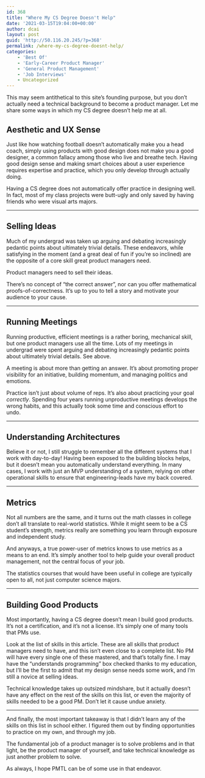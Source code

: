 ```yaml
---
id: 368
title: "Where My CS Degree Doesn't Help"
date: '2021-03-15T19:04:00+00:00'
author: dcai
layout: post
guid: 'http://50.116.20.245/?p=368'
permalink: /where-my-cs-degree-doesnt-help/
categories:
    - 'Best Of'
    - 'Early-Career Product Manager'
    - 'General Product Management'
    - 'Job Interviews'
    - Uncategorized
---
```


This may seem antithetical to this site’s founding purpose, but you don’t actually need a technical background to become a product manager. Let me share some ways in which my CS degree doesn’t help me at all.

## **Aesthetic and UX Sense**

Just like how watching football doesn’t automatically make you a head coach, simply using products with good design does not make you a good designer, a common fallacy among those who live and breathe tech. Having good design sense and making smart choices about a user experience requires expertise and practice, which you only develop through actually doing.

Having a CS degree does not automatically offer practice in designing well. In fact, most of my class projects were butt-ugly and only saved by having friends who were visual arts majors.

- - - - - -

## **Selling Ideas**

Much of my undergrad was taken up arguing and debating increasingly pedantic points about ultimately trivial details. These endeavors, while satisfying in the moment (and a great deal of fun if you’re so inclined) are the opposite of a core skill great product managers need.

Product managers need to sell their ideas.

There’s no concept of “the correct answer”, nor can you offer mathematical proofs-of-correctness. It’s up to you to tell a story and motivate your audience to your cause.

- - - - - -

## **Running Meetings**

Running productive, efficient meetings is a rather boring, mechanical skill, but one product managers use all the time. Lots of my meetings in undergrad were spent arguing and debating increasingly pedantic points about ultimately trivial details. See above.

A meeting is about more than getting an answer. It’s about promoting proper visibility for an initiative, building momentum, and managing politics and emotions.

Practice isn’t just about volume of reps. It’s also about practicing your goal *correctly*. Spending four years running unproductive meetings develops the wrong habits, and this actually took some time and conscious effort to undo.

- - - - - -

## **Understanding Architectures**

Believe it or not, I still struggle to remember all the different systems that I work with day-to-day! Having been exposed to the building blocks helps, but it doesn’t mean you automatically understand everything. In many cases, I work with just an MVP understanding of a system, relying on other operational skills to ensure that engineering-leads have my back covered.

- - - - - -

## **Metrics**

Not all numbers are the same, and it turns out the math classes in college don’t all translate to real-world statistics. While it might seem to be a CS student’s strength, metrics really are something you learn through exposure and independent study.

And anyways, a true power-user of metrics knows to use metrics as a means to an end. It’s simply another tool to help guide your overall product management, not the central focus of your job.

The statistics courses that would have been useful in college are typically open to all, not just computer science majors.

- - - - - -

## **Building Good Products**

Most importantly, having a CS degree doesn’t mean I build good products. It’s not a certification, and it’s not a license. It’s simply one of many tools that PMs use.

Look at the list of skills in this article. These are all skills that product managers need to have, and this isn’t even close to a complete list. No PM will have every single one of these mastered, and that’s totally fine. I may have the “understands programming” box checked thanks to my education, but I’ll be the first to admit that my design sense needs some work, and I’m still a novice at selling ideas.

Technical knowledge takes up outsized mindshare, but it actually doesn’t have any effect on the rest of the skills on this list, or even the majority of skills needed to be a good PM. Don’t let it cause undue anxiety.

- - - - - -

And finally, the most important takeaway is that I didn’t learn any of the skills on this list in school either. I figured them out by finding opportunities to practice on my own, and through my job.

The fundamental job of a product manager is to solve problems and in that light, be the product manager of yourself, and take technical knowledge as just another problem to solve.

As always, I hope PMTL can be of some use in that endeavor.
